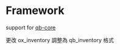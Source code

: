 
# Framework

support for [qb-core](https://github.com/qbcore-framework/qb-core) 

更改 ox_inventory 調整為 qb_inventory 格式
